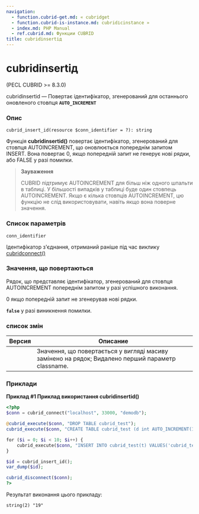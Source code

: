```yaml
---
navigation:
  - function.cubrid-get.md: « cubridget
  - function.cubrid-is-instance.md: cubridісinstance »
  - index.md: PHP Manual
  - ref.cubrid.md: Функции CUBRID
title: cubridinsertід
---
```

# cubridinsertід

(PECL CUBRID >= 8.3.0)

cubridinsertid — Повертає ідентифікатор, згенерований для останнього оновленого стовпця **`AUTO_INCREMENT`**

### Опис

```methodsynopsis
cubrid_insert_id(resource $conn_identifier = ?): string
```

Функція **cubridinsertid()** повертає ідентифікатор, згенерований для стовпця AUTOINCREMENT, що оновлюється попереднім запитом INSERT. Вона повертає 0, якщо попередній запит не генерує нові рядки, або FALSE у разі помилки.

> **Зауваження**
> 
> CUBRID підтримує AUTOINCREMENT для більш ніж одного шпальти в таблиці. У більшості випадків у таблиці буде один стовпець AUTOINCREMENT. Якщо є кілька стовпців AUTOINCREMENT, цю функцію не слід використовувати, навіть якщо вона поверне значення.

### Список параметрів

`conn_identifier`

Ідентифікатор з'єднання, отриманий раніше під час виклику [cubridconnect()](function.cubrid-connect.md)

### Значення, що повертаються

Рядок, що представляє ідентифікатор, згенерований для стовпця AUTOINCREMENT попереднім запитом у разі успішного виконання.

0 якщо попередній запит не згенерував нові рядки.

**`false`** у разі виникнення помилки.

### список змін

| Версия | Описание |
| --- | --- |
|  | Значення, що повертається у вигляді масиву замінено на рядок; Видалено перший параметр classname. |

### Приклади

**Приклад #1 Приклад використання **cubridinsertid()****

```php
<?php
$conn = cubrid_connect("localhost", 33000, "demodb");

@cubrid_execute($conn, "DROP TABLE cubrid_test");
cubrid_execute($conn, "CREATE TABLE cubrid_test (d int AUTO_INCREMENT(1, 2), t varchar)");

for ($i = 0; $i < 10; $i++) {
    cubrid_execute($conn, "INSERT INTO cubrid_test(t) VALUES('cubrid_test')");
}

$id = cubrid_insert_id();
var_dump($id);

cubrid_disconnect($conn);
?>
```

Результат виконання цього прикладу:

```
string(2) "19"
```
